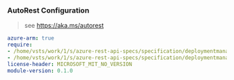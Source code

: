 ### AutoRest Configuration

> see https://aka.ms/autorest

``` yaml
azure-arm: true
require:
- /home/vsts/work/1/s/azure-rest-api-specs/specification/deploymentmanager/resource-manager/readme.md
- /home/vsts/work/1/s/azure-rest-api-specs/specification/deploymentmanager/resource-manager/readme.go.md
license-header: MICROSOFT_MIT_NO_VERSION
module-version: 0.1.0

```